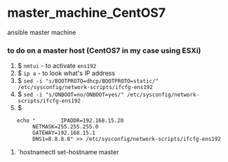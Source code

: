 # master_machine_CentOS7
ansible master machine
### to do on a master host (CentOS7 in my case using ESXi)
1. $ `nmtui` - to activate `ens192`
1. $ `ip a` - to look what's IP address 
1. $ `sed -i "s/BOOTPROTO=dhcp/BOOTPROTO=static/" /etc/sysconfig/network-scripts/ifcfg-ens192`
1. $ `sed -i "s/ONBOOT=no/ONBOOT=yes/" /etc/sysconfig/network-scripts/ifcfg-ens192`
1. $ 
```shell script
   echo "        IPADDR=192.168.15.20  
        NETMASK=255.255.255.0  
        GATEWAY=192.168.15.1  
        DNS1=8.8.8.8" >> /etc/sysconfig/network-scripts/ifcfg-ens192  
```
1. `hostnamectl set-hostname master